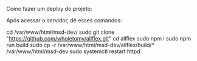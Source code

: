Como fazer um deploy do projeto: 

Após acessar o servidor, dê esses comandos: 

cd /var/www/html/msd-dev/
sudo git clone "https://github.com/wholetomy/allflex.git"
cd allflex
sudo npm i
sudo npm run build
sudo cp -r /var/www/html/msd-dev/allflex/build/* /var/www/html/msd-dev
sudo systemctl restart httpd
